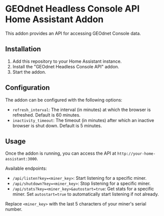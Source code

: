 # GEOdnet Headless Console API Home Assistant Addon

This addon provides an API for accessing GEOdnet Console data.

## Installation

1. Add this repository to your Home Assistant instance.
2. Install the "GEOdnet Headless Console API" addon.
3. Start the addon.

## Configuration

The addon can be configured with the following options:

- `refresh_interval`: The interval (in minutes) at which the browser is refreshed. Default is 60 minutes.
- `inactivity_timeout`: The timeout (in minutes) after which an inactive browser is shut down. Default is 5 minutes.

## Usage

Once the addon is running, you can access the API at `http://your-home-assistant:3000`.

Available endpoints:

- `/api/listen?key=<miner_key>`: Start listening for a specific miner.
- `/api/shutdown?key=<miner_key>`: Stop listening for a specific miner.
- `/api/stats?key=<miner_key>&autostart=true`: Get stats for a specific miner. Set `autostart=true` to automatically start listening if not already.

Replace `<miner_key>` with the last 5 characters of your miner's serial number.

